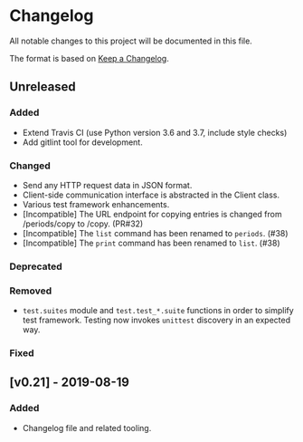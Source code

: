 # Changelog
All notable changes to this project will be documented in this file.

The format is based on [Keep a Changelog](https://keepachangelog.com/en/1.0.0/).

## Unreleased
### Added
- Extend Travis CI (use Python version 3.6 and 3.7, include style checks)
- Add gitlint tool for development.

### Changed
- Send any HTTP request data in JSON format.
- Client-side communication interface is abstracted in the Client class.
- Various test framework enhancements.
- [Incompatible] The URL endpoint for copying entries is changed from /periods/copy to /copy. (PR#32)
- [Incompatible] The `list` command has been renamed to `periods`. (#38)
- [Incompatible] The `print` command has been renamed to `list`. (#38)

### Deprecated

### Removed
- `test.suites` module and `test.test_*.suite` functions in order to simplify test framework. Testing now invokes `unittest` discovery in an expected way.

### Fixed

## [v0.21] - 2019-08-19
### Added
- Changelog file and related tooling.
